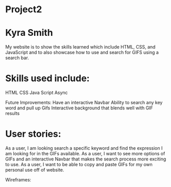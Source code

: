 # Project2
# Kyra Smith

My website is to show the skills learned which include HTML, CSS, and JavaScript and to also showcase how to use and search for GIFS using a search bar.

# Skills used include:
HTML
CSS
Java Script
Async

Future Improvements: 
Have an interactive Navbar
Ability to search any key word and pull up Gifs
Interactive background that blends well with GIF results

# User stories:
As a user, I am looking search a specific keyword and find the expression I am looking for in the GIFs available.
As a user, I want to see more options of GIFs and an interactive Navbar that makes the search process more exciting to use.
As a user, I want to be able to copy and paste GIFs for my own personal use off of website.

Wireframes: